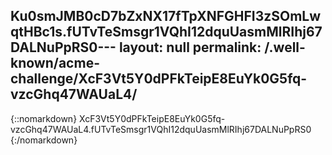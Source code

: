 Ku0smJMB0cD7bZxNX17fTpXNFGHFI3zSOmLwqtHBc1s.fUTvTeSmsgr1VQhI12dquUasmMlRIhj67DALNuPpRS0---
layout: null
permalink: /.well-known/acme-challenge/XcF3Vt5Y0dPFkTeipE8EuYk0G5fq-vzcGhq47WAUaL4/
---
{::nomarkdown}
XcF3Vt5Y0dPFkTeipE8EuYk0G5fq-vzcGhq47WAUaL4.fUTvTeSmsgr1VQhI12dquUasmMlRIhj67DALNuPpRS0
{:/nomarkdown}
